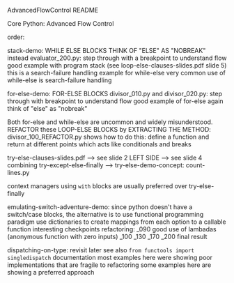 AdvancedFlowControl README

Core Python: Advanced Flow Control

order:

stack-demo: WHILE ELSE BLOCKS
THINK OF "ELSE" AS "NOBREAK" instead
    evaluator_200.py:
        step through with a breakpoint to understand flow
        good example with program stack (see loop-else-clauses-slides.pdf slide 5)
        this is a search-failure handling example for while-else
        very common use of while-else is search-failure handling

for-else-demo: FOR-ELSE BLOCKS
    divisor_010.py and divisor_020.py:
        step through with breakpoint to understand flow
        good example of for-else
        again think of "else" as "nobreak"
        
Both for-else and while-else are uncommon and widely misunderstood.
REFACTOR these LOOP-ELSE BLOCKS by EXTRACTING THE METHOD:
    divisor_100_REFACTOR.py shows how to do this:
        define a function and return at different points
        which acts like conditionals and breaks


try-else-clauses-slides.pdf 
    --> see slide 2 LEFT SIDE
    --> see slide 4 combining try-except-else-finally
    --> try-else-demo-concept:
            count-lines.py

context managers using `with` blocks are usually preferred over try-else-finally

emulating-switch-adventure-demo:
    since python doesn't have a switch/case blocks,
    the alternative is to use functional programming paradigm
    use dictionaries to create mappings from each option to a callable function
    interesting checkpoints refactoring:
        _090 good use of lambadas (anonymous function with zero inputs)
        _100 
        _130
        _170
        _200 final result


dispatching-on-type:
    revisit later
    see also `from functools import singledispatch` documentation
    most examples here were showing poor implementations that are fragile to refactoring
    some examples here are showing a preferred approach



    







    


